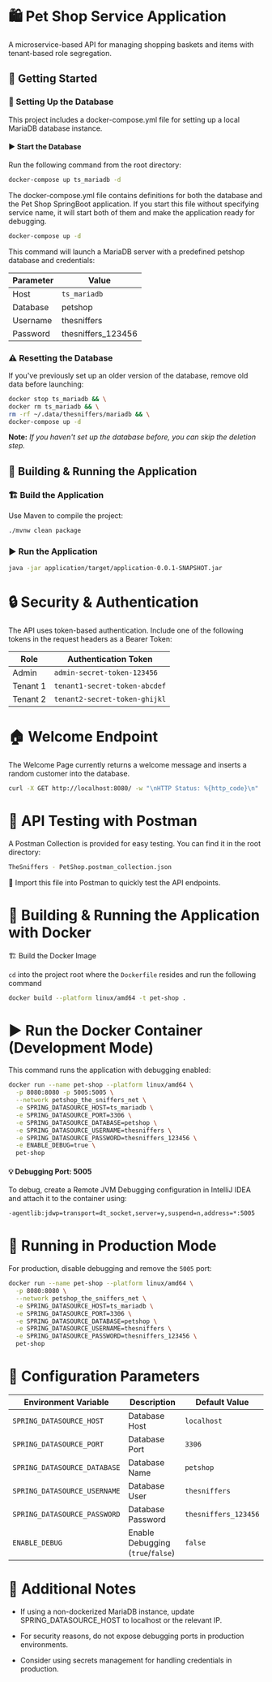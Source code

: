 # 🛍️ Pet Shop Service Application

A microservice-based API for managing shopping baskets and items with tenant-based role segregation.

## 🚀 Getting Started
### 📌 Setting Up the Database

This project includes a docker-compose.yml file for setting up a local MariaDB database instance.

#### ▶️ Start the Database

Run the following command from the root directory:

```bash
docker-compose up ts_mariadb -d
```

The docker-compose.yml file contains definitions for both the database and the Pet Shop SpringBoot application. 
If you start this file without specifying service name, it will start both of them and make the application ready for debugging.

```bash
docker-compose up -d
```

This command will launch a MariaDB server with a predefined petshop database and credentials:

| Parameter | Value |
|----------|-------- |
| Host | `ts_mariadb` |
| Database | petshop | 
| Username | thesniffers | 
| Password | thesniffers_123456 |

### ⚠️ Resetting the Database

If you've previously set up an older version of the database, remove old data before launching:

```sh
docker stop ts_mariadb && \
docker rm ts_mariadb && \
rm -rf ~/.data/thesniffers/mariadb && \
docker-compose up -d
```

**Note:** _If you haven't set up the database before, you can skip the deletion step._

## 🔧 Building & Running the Application

### 🏗️ Build the Application

Use Maven to compile the project:

```bash
./mvnw clean package
```

### ▶️ Run the Application

```bash
java -jar application/target/application-0.0.1-SNAPSHOT.jar
```

# 🔒 Security & Authentication

The API uses token-based authentication. Include one of the following tokens in the request headers as a Bearer Token:

| Role | Authentication Token |
|------|----------------------|
|Admin | `admin-secret-token-123456`|
|Tenant 1|`tenant1-secret-token-abcdef`|
|Tenant 2|`tenant2-secret-token-ghijkl`|


# 🏠 Welcome Endpoint

The Welcome Page currently returns a welcome message and inserts a random customer into the database.

```bash
curl -X GET http://localhost:8080/ -w "\nHTTP Status: %{http_code}\n"
```


# 📡 API Testing with Postman

A Postman Collection is provided for easy testing. You can find it in the root directory:

```bash
TheSniffers - PetShop.postman_collection.json
```

📌 Import this file into Postman to quickly test the API endpoints.


# 🐳 Building & Running the Application with Docker

🏗️ Build the Docker Image

`cd` into the project root where the `Dockerfile` resides and run the following command

```bash
docker build --platform linux/amd64 -t pet-shop .
```

# ▶️ Run the Docker Container (Development Mode)

This command runs the application with debugging enabled:

```bash
docker run --name pet-shop --platform linux/amd64 \
  -p 8080:8080 -p 5005:5005 \
  --network petshop_the_sniffers_net \
  -e SPRING_DATASOURCE_HOST=ts_mariadb \
  -e SPRING_DATASOURCE_PORT=3306 \
  -e SPRING_DATASOURCE_DATABASE=petshop \
  -e SPRING_DATASOURCE_USERNAME=thesniffers \
  -e SPRING_DATASOURCE_PASSWORD=thesniffers_123456 \
  -e ENABLE_DEBUG=true \
  pet-shop

```

#### 💡 Debugging Port: 5005

To debug, create a Remote JVM Debugging configuration in IntelliJ IDEA and attach it to the container using:

```bash
-agentlib:jdwp=transport=dt_socket,server=y,suspend=n,address=*:5005
```

# 🚀 Running in Production Mode
For production, disable debugging and remove the `5005` port:

```bash
docker run --name pet-shop --platform linux/amd64 \
  -p 8080:8080 \
  --network petshop_the_sniffers_net \
  -e SPRING_DATASOURCE_HOST=ts_mariadb \
  -e SPRING_DATASOURCE_PORT=3306 \
  -e SPRING_DATASOURCE_DATABASE=petshop \
  -e SPRING_DATASOURCE_USERNAME=thesniffers \
  -e SPRING_DATASOURCE_PASSWORD=thesniffers_123456 \
  pet-shop
```

# 📌 Configuration Parameters

| Environment Variable | Description | Default Value |
|----------------------|-------------|---------------|
|`SPRING_DATASOURCE_HOST`|Database Host|`localhost`|
|`SPRING_DATASOURCE_PORT`|Database Port|`3306`
|`SPRING_DATASOURCE_DATABASE`|Database Name|`petshop`|
|`SPRING_DATASOURCE_USERNAME`|Database User|`thesniffers`|
|`SPRING_DATASOURCE_PASSWORD`|Database Password|`thesniffers_123456`|
|`ENABLE_DEBUG`|Enable Debugging (`true`/`false`)|`false`|

# 🎯 Additional Notes
* If using a non-dockerized MariaDB instance, update SPRING_DATASOURCE_HOST to localhost or the relevant IP.

* For security reasons, do not expose debugging ports in production environments.
    
* Consider using secrets management for handling credentials in production.